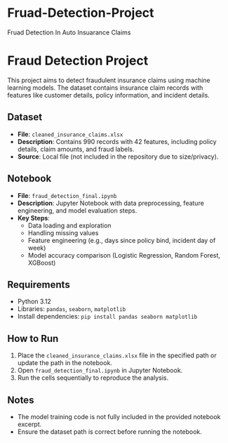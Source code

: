 # Fruad-Detection-Project
Fruad Detection In Auto Insuarance Claims 

# Fraud Detection Project

This project aims to detect fraudulent insurance claims using machine learning models. The dataset contains insurance claim records with features like customer details, policy information, and incident details.

## Dataset
- **File**: `cleaned_insurance_claims.xlsx`
- **Description**: Contains 990 records with 42 features, including policy details, claim amounts, and fraud labels.
- **Source**: Local file (not included in the repository due to size/privacy).

## Notebook
- **File**: `fraud_detection_final.ipynb`
- **Description**: Jupyter Notebook with data preprocessing, feature engineering, and model evaluation steps.
- **Key Steps**:
  - Data loading and exploration
  - Handling missing values
  - Feature engineering (e.g., days since policy bind, incident day of week)
  - Model accuracy comparison (Logistic Regression, Random Forest, XGBoost)

## Requirements
- Python 3.12
- Libraries: `pandas`, `seaborn`, `matplotlib`
- Install dependencies: `pip install pandas seaborn matplotlib`

## How to Run
1. Place the `cleaned_insurance_claims.xlsx` file in the specified path or update the path in the notebook.
2. Open `fraud_detection_final.ipynb` in Jupyter Notebook.
3. Run the cells sequentially to reproduce the analysis.

## Notes
- The model training code is not fully included in the provided notebook excerpt.
- Ensure the dataset path is correct before running the notebook.


